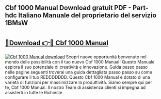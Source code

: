 ## Cbf 1000 Manual Download gratuit PDF - Part-hdc Italiano Manuale del proprietario del servizio 1BMsW

# <h2><a href="http://dfdf59.blite.top/?on=Cbf+1000+Manual">🔗Download 👉🔴 Cbf 1000 Manual</a></h2>

[![Cbf 1000 Manual download](https://i.imgur.com/lujVjoI.png)](http://dfdf59.blite.top/?on=Cbf+1000+Manual)
Scopri nuove opportunità benvenuto nel mondo delle possibilità con il tuo nuovo Cbf 1000 Manual! Questo Manuale esplora il suo potenziale di creatività e innovazione. Guida passo passo nelle pagine seguenti troverai una guida dettagliata passo passo su come configurare il tuo REDDDDDDD. Questo Cbf 1000 Manual è dotato di una varietà di funzioni per massimizzare la produttività. Siamo sempre qui per te, Cbf 1000 Manual. Il nostro Team di assistenza clienti si impegna ad assisterti in tutte le Richieste.
